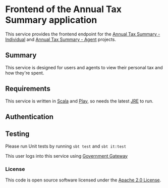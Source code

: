 
Frontend of the Annual Tax Summary application
======================================================================

This service provides the frontend endpoint for the [Annual Tax Summary - Individual](https://github.com/hmrc/tax-summaries) and [Annual Tax Summary - Agent](https://github.com/hmrc/tax-summaries-agent) projects.

Summary
----------------

This service is designed for users and agents to view their personal tax and how they're spent.


Requirements
---------------

This service is written in [Scala] and [Play], so needs the latest [JRE] to run.


Authentication
------------

Testing
------------
Please run Unit tests by running `sbt test` and `sbt it:test`


This user logs into this service using [Government Gateway]


### License

This code is open source software licensed under the [Apache 2.0 License]("http://www.apache.org/licenses/LICENSE-2.0.html").


[Scala]: http://www.scala-lang.org/
[Play]: http://playframework.com/
[JRE]: http://www.oracle.com/technetwork/java/javase/overview/index.html
[Government Gateway]: http://www.gateway.gov.uk/
    
